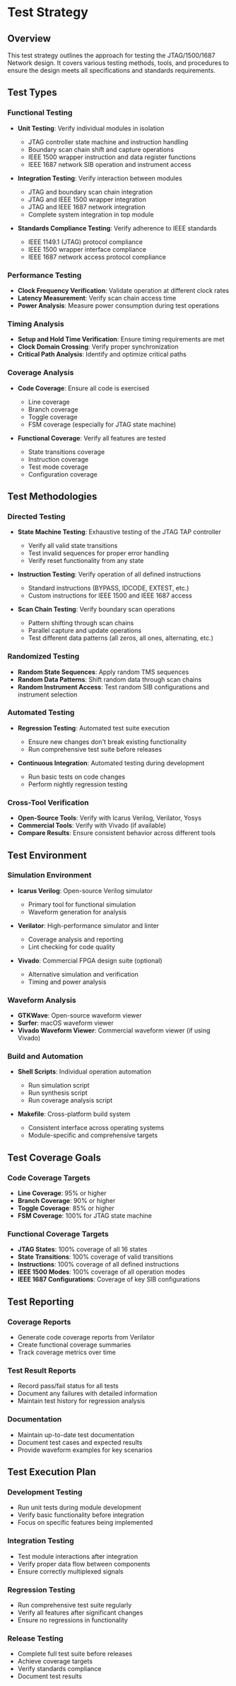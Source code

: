 # Test Strategy

## Overview

This test strategy outlines the approach for testing the JTAG/1500/1687 Network design. It covers various testing methods, tools, and procedures to ensure the design meets all specifications and standards requirements.

## Test Types

### Functional Testing
- **Unit Testing**: Verify individual modules in isolation
  - JTAG controller state machine and instruction handling
  - Boundary scan chain shift and capture operations
  - IEEE 1500 wrapper instruction and data register functions
  - IEEE 1687 network SIB operation and instrument access

- **Integration Testing**: Verify interaction between modules
  - JTAG and boundary scan chain integration
  - JTAG and IEEE 1500 wrapper integration
  - JTAG and IEEE 1687 network integration
  - Complete system integration in top module

- **Standards Compliance Testing**: Verify adherence to IEEE standards
  - IEEE 1149.1 (JTAG) protocol compliance
  - IEEE 1500 wrapper interface compliance
  - IEEE 1687 network access protocol compliance

### Performance Testing
- **Clock Frequency Verification**: Validate operation at different clock rates
- **Latency Measurement**: Verify scan chain access time
- **Power Analysis**: Measure power consumption during test operations

### Timing Analysis
- **Setup and Hold Time Verification**: Ensure timing requirements are met
- **Clock Domain Crossing**: Verify proper synchronization
- **Critical Path Analysis**: Identify and optimize critical paths

### Coverage Analysis
- **Code Coverage**: Ensure all code is exercised
  - Line coverage
  - Branch coverage
  - Toggle coverage
  - FSM coverage (especially for JTAG state machine)

- **Functional Coverage**: Verify all features are tested
  - State transitions coverage
  - Instruction coverage
  - Test mode coverage
  - Configuration coverage

## Test Methodologies

### Directed Testing
- **State Machine Testing**: Exhaustive testing of the JTAG TAP controller
  - Verify all valid state transitions
  - Test invalid sequences for proper error handling
  - Verify reset functionality from any state

- **Instruction Testing**: Verify operation of all defined instructions
  - Standard instructions (BYPASS, IDCODE, EXTEST, etc.)
  - Custom instructions for IEEE 1500 and IEEE 1687 access

- **Scan Chain Testing**: Verify boundary scan operations
  - Pattern shifting through scan chains
  - Parallel capture and update operations
  - Test different data patterns (all zeros, all ones, alternating, etc.)

### Randomized Testing
- **Random State Sequences**: Apply random TMS sequences
- **Random Data Patterns**: Shift random data through scan chains
- **Random Instrument Access**: Test random SIB configurations and instrument selection

### Automated Testing
- **Regression Testing**: Automated test suite execution
  - Ensure new changes don't break existing functionality
  - Run comprehensive test suite before releases

- **Continuous Integration**: Automated testing during development
  - Run basic tests on code changes
  - Perform nightly regression testing

### Cross-Tool Verification
- **Open-Source Tools**: Verify with Icarus Verilog, Verilator, Yosys
- **Commercial Tools**: Verify with Vivado (if available)
- **Compare Results**: Ensure consistent behavior across different tools

## Test Environment

### Simulation Environment
- **Icarus Verilog**: Open-source Verilog simulator
  - Primary tool for functional simulation
  - Waveform generation for analysis

- **Verilator**: High-performance simulator and linter
  - Coverage analysis and reporting
  - Lint checking for code quality

- **Vivado**: Commercial FPGA design suite (optional)
  - Alternative simulation and verification
  - Timing and power analysis

### Waveform Analysis
- **GTKWave**: Open-source waveform viewer
- **Surfer**: macOS waveform viewer
- **Vivado Waveform Viewer**: Commercial waveform viewer (if using Vivado)

### Build and Automation
- **Shell Scripts**: Individual operation automation
  - Run simulation script
  - Run synthesis script
  - Run coverage analysis script

- **Makefile**: Cross-platform build system
  - Consistent interface across operating systems
  - Module-specific and comprehensive targets

## Test Coverage Goals

### Code Coverage Targets
- **Line Coverage**: 95% or higher
- **Branch Coverage**: 90% or higher
- **Toggle Coverage**: 85% or higher
- **FSM Coverage**: 100% for JTAG state machine

### Functional Coverage Targets
- **JTAG States**: 100% coverage of all 16 states
- **State Transitions**: 100% coverage of valid transitions
- **Instructions**: 100% coverage of all defined instructions
- **IEEE 1500 Modes**: 100% coverage of all operation modes
- **IEEE 1687 Configurations**: Coverage of key SIB configurations

## Test Reporting

### Coverage Reports
- Generate code coverage reports from Verilator
- Create functional coverage summaries
- Track coverage metrics over time

### Test Result Reports
- Record pass/fail status for all tests
- Document any failures with detailed information
- Maintain test history for regression analysis

### Documentation
- Maintain up-to-date test documentation
- Document test cases and expected results
- Provide waveform examples for key scenarios

## Test Execution Plan

### Development Testing
- Run unit tests during module development
- Verify basic functionality before integration
- Focus on specific features being implemented

### Integration Testing
- Test module interactions after integration
- Verify proper data flow between components
- Ensure correctly multiplexed signals

### Regression Testing
- Run comprehensive test suite regularly
- Verify all features after significant changes
- Ensure no regressions in functionality

### Release Testing
- Complete full test suite before releases
- Achieve coverage targets
- Verify standards compliance
- Document test results